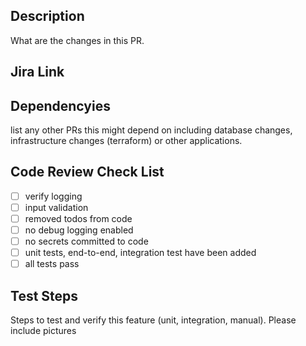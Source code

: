 ## Description 
What are the changes in this PR. 

## Jira Link

## Dependencyies
list any other PRs this might depend on including database changes, infrastructure changes (terraform) or other applications. 


## Code Review Check List
- [ ] verify logging 
- [ ] input validation
- [ ] removed todos from code 
- [ ] no debug logging enabled
- [ ] no secrets committed to code
- [ ] unit tests, end-to-end, integration test have been added
- [ ] all tests pass 

## Test Steps 
Steps to test and verify this feature (unit, integration, manual). Please include pictures 
